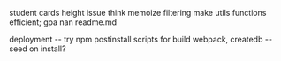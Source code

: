 student cards height issue
think memoize filtering
make utils functions efficient; gpa nan
readme.md

deployment
-- try npm postinstall scripts for build webpack, createdb
-- seed on install?
